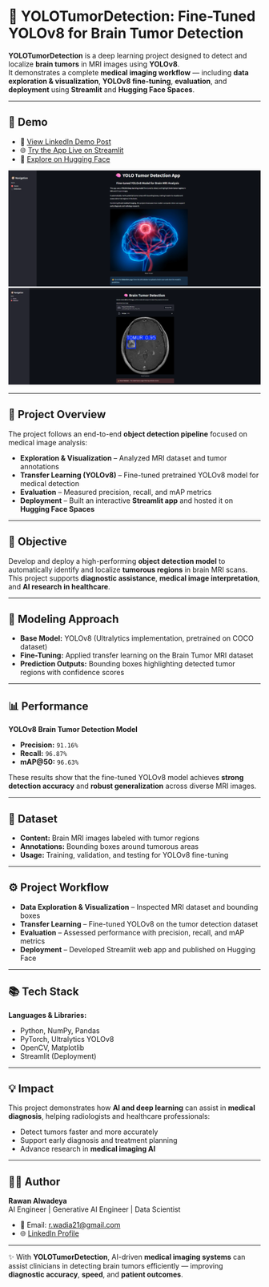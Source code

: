 # **🧠 YOLOTumorDetection: Fine-Tuned YOLOv8 for Brain Tumor Detection**

**YOLOTumorDetection** is a deep learning project designed to detect and localize **brain tumors** in MRI images using **YOLOv8**.  
It demonstrates a complete **medical imaging workflow** — including **data exploration & visualization**, **YOLOv8 fine-tuning**, **evaluation**, and **deployment** using **Streamlit** and **Hugging Face Spaces**.

---

## **🎥 Demo**

- 🔗 [View LinkedIn Demo Post](https://www.linkedin.com/posts/rawan-alwadeya-17948a305_machinelearning-medicalimaging-healthcareai-activity-7381092953752186880-Ul23?utm_source=share&utm_medium=member_desktop&rcm=ACoAAE3YzG0BAZw48kimDDr_guvq8zXgSjDgk_I)  
- 🌐 [Try the App Live on Streamlit](https://yolotumordetection-fny43wuxdseqglmbeudsrx.streamlit.app/)  
- 🤗 [Explore on Hugging Face](https://huggingface.co/RawanAlwadeya/YOLOTumorDetection)  

![App Demo](https://github.com/rawan-alwadiya/YOLOTumorDetection/blob/main/YOLO%20Tumor%20Detection%20App.png)  
![Detection Example](https://github.com/rawan-alwadiya/YOLOTumorDetection/blob/main/Brain%20Tumor%20Detection.png)

---

## **📘 Project Overview**

The project follows an end-to-end **object detection pipeline** focused on medical image analysis:  
- **Exploration & Visualization** – Analyzed MRI dataset and tumor annotations  
- **Transfer Learning (YOLOv8)** – Fine-tuned pretrained YOLOv8 model for medical detection  
- **Evaluation** – Measured precision, recall, and mAP metrics  
- **Deployment** – Built an interactive **Streamlit app** and hosted it on **Hugging Face Spaces**

---

## **🎯 Objective**

Develop and deploy a high-performing **object detection model** to automatically identify and localize **tumorous regions** in brain MRI scans.  
This project supports **diagnostic assistance**, **medical image interpretation**, and **AI research in healthcare**.

---

## **🧠 Modeling Approach**

- **Base Model:** YOLOv8 (Ultralytics implementation, pretrained on COCO dataset)  
- **Fine-Tuning:** Applied transfer learning on the Brain Tumor MRI dataset  
- **Prediction Outputs:** Bounding boxes highlighting detected tumor regions with confidence scores  

---

## **📊 Performance**

**YOLOv8 Brain Tumor Detection Model**  
- **Precision:** `91.16%`  
- **Recall:** `96.87%`  
- **mAP@50:** `96.63%`   

These results show that the fine-tuned YOLOv8 model achieves **strong detection accuracy** and **robust generalization** across diverse MRI images.

---

## **📁 Dataset**

- **Content:** Brain MRI images labeled with tumor regions  
- **Annotations:** Bounding boxes around tumorous areas  
- **Usage:** Training, validation, and testing for YOLOv8 fine-tuning  

---

## **⚙️ Project Workflow**

- **Data Exploration & Visualization** – Inspected MRI dataset and bounding boxes  
- **Transfer Learning** – Fine-tuned YOLOv8 on the tumor detection dataset  
- **Evaluation** – Assessed performance with precision, recall, and mAP metrics  
- **Deployment** – Developed Streamlit web app and published on Hugging Face  

---

## **📚 Tech Stack**

**Languages & Libraries:**  
- Python, NumPy, Pandas  
- PyTorch, Ultralytics YOLOv8  
- OpenCV, Matplotlib  
- Streamlit (Deployment)  

---

## **💡 Impact**

This project demonstrates how **AI and deep learning** can assist in **medical diagnosis**, helping radiologists and healthcare professionals:  
- Detect tumors faster and more accurately  
- Support early diagnosis and treatment planning  
- Advance research in **medical imaging AI**

---

## **👩‍💻 Author**

**Rawan Alwadeya**  
AI Engineer | Generative AI Engineer | Data Scientist  
- 📧 Email: r.wadia21@gmail.com 
- 🌐 [LinkedIn Profile](https://www.linkedin.com/in/rawan-alwadeya-17948a305/)

---

✨ With **YOLOTumorDetection**, AI-driven **medical imaging systems** can assist clinicians in detecting brain tumors efficiently — improving **diagnostic accuracy**, **speed**, and **patient outcomes**.
